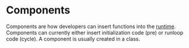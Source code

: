 # Components

Components are how developers can insert functions into the [runtime](runtime.md). Components can currently either insert initialization code (pre) or runloop code (cycle). A component is usually created in a class.

